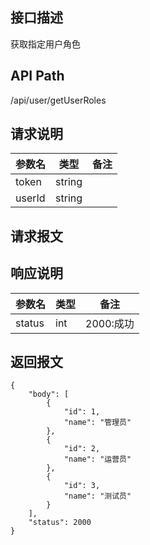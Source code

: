 ## 接口描述
获取指定用户角色
## API Path
/api/user/getUserRoles
## 请求说明
|参数名   |类型    |备注             |
|---------|--------|-----------------|
|token    |string  |                 |
|userId   |string  |                 |
## 请求报文
## 响应说明
|参数名   |类型    |备注             |
|---------|--------|-----------------|
|status   |int     |2000:成功        |
## 返回报文
    {
        "body": [
            {
                "id": 1,
                "name": "管理员"
            },
            {
                "id": 2,
                "name": "运营员"
            },
            {
                "id": 3,
                "name": "测试员"
            }
        ],
        "status": 2000
    }
